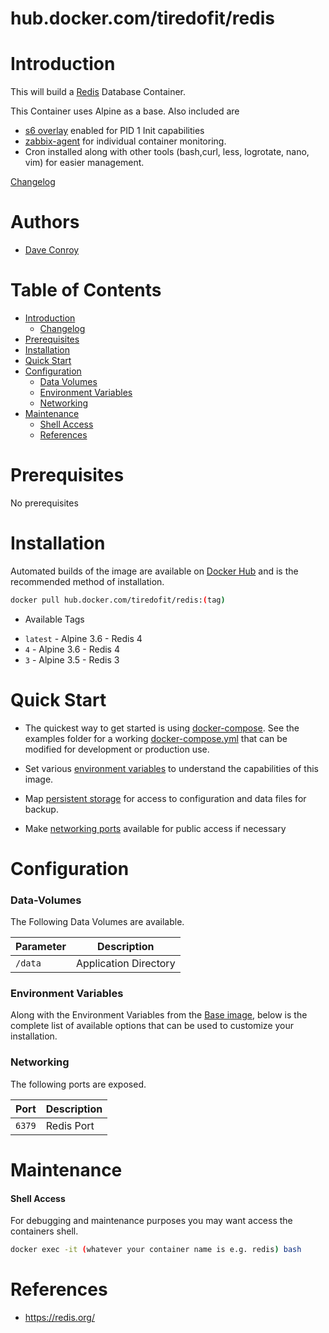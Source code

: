 # hub.docker.com/tiredofit/redis

# Introduction

This will build a [Redis](https://www.redis.org) Database Container.

This Container uses Alpine as a base. Also included are
* [s6 overlay](https://github.com/just-containers/s6-overlay) enabled for PID 1 Init capabilities
* [zabbix-agent](https://zabbix.org) for individual container monitoring.
* Cron installed along with other tools (bash,curl, less, logrotate, nano, vim) for easier management.



[Changelog](CHANGELOG.md)

# Authors

- [Dave Conroy](https://github.com/tiredofit)

# Table of Contents

- [Introduction](#introduction)
    - [Changelog](CHANGELOG.md)
- [Prerequisites](#prerequisites)
- [Installation](#installation)
- [Quick Start](#quick-start)
- [Configuration](#configuration)
    - [Data Volumes](#data-volumes)
    - [Environment Variables](#environmentvariables)   
    - [Networking](#networking)
- [Maintenance](#maintenance)
    - [Shell Access](#shell-access)
   - [References](#references)

# Prerequisites

No prerequisites


# Installation

Automated builds of the image are available on [Docker Hub](https://hub.docker.com/tiredofit/redis) and is the recommended method of 
installation.


```bash
docker pull hub.docker.com/tiredofit/redis:(tag)
```

- Available Tags

* `latest` - Alpine 3.6 - Redis 4
* `4` - Alpine 3.6 - Redis 4
* `3` - Alpine 3.5 - Redis 3

# Quick Start

* The quickest way to get started is using [docker-compose](https://docs.docker.com/compose/). See 
the examples folder for a working [docker-compose.yml](examples/docker-compose.yml) that can be 
modified for development or production use.

* Set various [environment variables](#environment-variables) to understand the capabilities of this 
image.
* Map [persistent storage](#data-volumes) for access to configuration and data files for backup.
* Make [networking ports](#networking) available for public access if necessary



# Configuration

### Data-Volumes

The Following Data Volumes are available.

| Parameter | Description |
|-----------|-------------|
| `/data`    | Application Directory |
      

### Environment Variables

Along with the Environment Variables from the [Base image](https://hub.docker.com/r/tiredofit/alpine), below is the complete list of available options that can be used to customize your installation.

### Networking

The following ports are exposed.

| Port      | Description |
|-----------|-------------|
| `6379` | Redis Port |


# Maintenance
#### Shell Access

For debugging and maintenance purposes you may want access the containers shell. 

```bash
docker exec -it (whatever your container name is e.g. redis) bash
```

# References

* https://redis.org/


